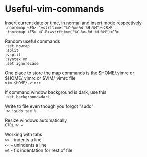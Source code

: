 # Useful-vim-commands  

Insert current date or time, in normal and insert mode respectively  
`:nnoremap <F5> "=strftime("%Y-%m-%d %H:%M")<CR>P`  
`:inoremap <F5> <C-R>=strftime("%Y-%m-%d %H:%M")<CR>`

Random useful commands  
`:set nowrap`  
`:split`  
`:vsplit`  
`:syntax on`  
`:set ignorecase`  

One place to store the map commands is the $HOME/.vimrc or $HOME/_vimrc or $VIM/_vimrc file  
`vim $HOME/.vimrc`

If command window background is dark, use this  
`:set background=dark`  

Write to file even though you forgot "sudo"  
`:w !sudo tee %`  

Resize windows automatically  
`CTRL+w =`

Working with tabs  
`>>` ⁠– indents a line  
`<<` ⁠– unindents a line  
`=G` - fix indentation for rest of file  

